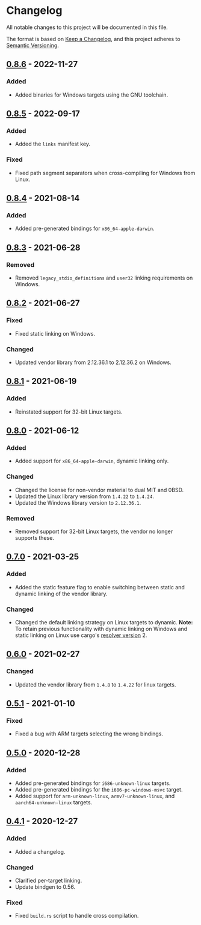 # Changelog
All notable changes to this project will be documented in this file.

The format is based on [Keep a Changelog](https://keepachangelog.com/en/1.0.0/),
and this project adheres to [Semantic Versioning](https://semver.org/spec/v2.0.0.html).

## [0.8.6] - 2022-11-27
### Added
- Added binaries for Windows targets using the GNU toolchain.

## [0.8.5] - 2022-09-17
### Added
- Added the `links` manifest key.

### Fixed
- Fixed path segment separators when cross-compiling for Windows from Linux.

## [0.8.4] - 2021-08-14
### Added
- Added pre-generated bindings for `x86_64-apple-darwin`.

## [0.8.3] - 2021-06-28
### Removed
- Removed `legacy_stdio_definitions` and `user32` linking requirements on
  Windows.

## [0.8.2] - 2021-06-27
### Fixed
- Fixed static linking on Windows.

### Changed
- Updated vendor library from 2.12.36.1 to 2.12.36.2 on Windows.

## [0.8.1] - 2021-06-19
### Added
- Reinstated support for 32-bit Linux targets.

## [0.8.0] - 2021-06-12
### Added
- Added support for `x86_64-apple-darwin`, dynamic linking only.

### Changed
- Changed the license for non-vendor material to dual MIT and 0BSD.
- Updated the Linux library version from `1.4.22` to `1.4.24`.
- Updated the Windows library version to `2.12.36.1`.

### Removed
- Removed support for 32-bit Linux targets, the vendor no longer supports these.

## [0.7.0] - 2021-03-25
### Added
- Added the static feature flag to enable switching between static and dynamic
  linking of the vendor library.

### Changed
- Changed the default linking strategy on Linux targets to dynamic.
  **Note:** To retain previous functionality with dynamic linking on Windows and
   static linking on Linux use cargo's [resolver version] 2.

## [0.6.0] - 2021-02-27
### Changed
- Updated the vendor library from `1.4.8` to `1.4.22` for linux targets.

## [0.5.1] - 2021-01-10
### Fixed
- Fixed a bug with ARM targets selecting the wrong bindings.

## [0.5.0] - 2020-12-28
### Added
- Added pre-generated bindings for `i686-unknown-linux` targets.
- Added pre-generated bindings for the `i686-pc-windows-msvc` target.
- Added support for `arm-unknown-linux`, `armv7-unknown-linux`, and `aarch64-unknown-linux` targets.

## [0.4.1] - 2020-12-27
### Added
- Added a changelog.

### Changed
- Clarified per-target linking.
- Update bindgen to 0.56.

### Fixed
- Fixed `build.rs` script to handle cross compilation.

[Unreleased]: https://github.com/ftdi-rs/libftd2xx-ffi/compare/0.8.6...HEAD
[0.8.6]: https://github.com/ftdi-rs/libftd2xx-ffi/compare/0.8.5...0.8.6
[0.8.5]: https://github.com/ftdi-rs/libftd2xx-ffi/compare/0.8.4...0.8.5
[0.8.4]: https://github.com/ftdi-rs/libftd2xx-ffi/compare/0.8.3...0.8.4
[0.8.3]: https://github.com/ftdi-rs/libftd2xx-ffi/compare/0.8.2...0.8.3
[0.8.2]: https://github.com/ftdi-rs/libftd2xx-ffi/compare/0.8.1...0.8.2
[0.8.1]: https://github.com/ftdi-rs/libftd2xx-ffi/compare/0.8.0...0.8.1
[0.8.0]: https://github.com/ftdi-rs/libftd2xx-ffi/compare/0.7.0...0.8.0
[0.7.0]: https://github.com/ftdi-rs/libftd2xx-ffi/compare/0.6.0...0.7.0
[0.6.0]: https://github.com/ftdi-rs/libftd2xx-ffi/compare/0.5.1...0.6.0
[0.5.1]: https://github.com/ftdi-rs/libftd2xx-ffi/compare/0.5.0...0.5.1
[0.5.0]: https://github.com/ftdi-rs/libftd2xx-ffi/compare/0.4.1...0.5.0
[0.4.1]: https://github.com/ftdi-rs/libftd2xx-ffi/compare/0.4.0...0.4.1
[resolver version]: https://doc.rust-lang.org/cargo/reference/resolver.html#resolver-versions
